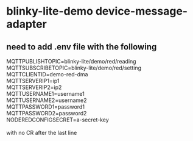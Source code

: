 # blinky-lite-demo device-message-adapter
## need to add .env file with the following
MQTTPUBLISHTOPIC=blinky-lite\/demo\/red\/reading<br>
MQTTSUBSCRIBETOPIC=blinky-lite\/demo\/red\/setting<br>
MQTTCLIENTID=demo-red-dma<br>
MQTTSERVERIP1=ip1<br>
MQTTSERVERIP2=ip2<br>
MQTTUSERNAME1=username1<br>
MQTTUSERNAME2=username2<br>
MQTTPASSWORD1=password1<br>
MQTTPASSWORD2=password2<br>
NODEREDCONFIGSECRET=a-secret-key<br>
<br/>
with no CR after the last line
